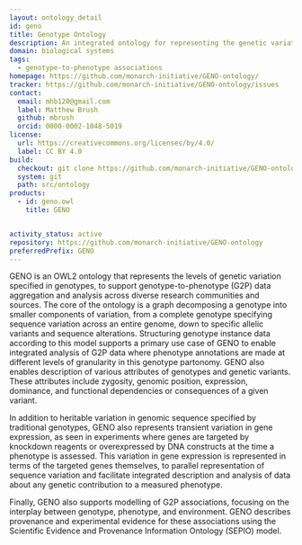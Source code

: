```yaml
---
layout: ontology_detail
id: geno
title: Genotype Ontology
description: An integrated ontology for representing the genetic variations described in genotypes, and their causal relationships to phenotype and diseases.
domain: biological systems
tags:
  - genotype-to-phenotype associations
homepage: https://github.com/monarch-initiative/GENO-ontology/
tracker: https://github.com/monarch-initiative/GENO-ontology/issues
contact:
  email: mhb120@gmail.com
  label: Matthew Brush
  github: mbrush
  orcid: 0000-0002-1048-5019
license:
  url: https://creativecommons.org/licenses/by/4.0/
  label: CC BY 4.0
build:
  checkout: git clone https://github.com/monarch-initiative/GENO-ontology.git
  system: git
  path: src/ontology
products:
  - id: geno.owl
    title: GENO


activity_status: active
repository: https://github.com/monarch-initiative/GENO-ontology
preferredPrefix: GENO
---
```


GENO is an OWL2 ontology that represents the levels of genetic variation specified in genotypes, to support genotype-to-phenotype (G2P) data aggregation and analysis across diverse research communities and sources. The core of the ontology is a graph decomposing a genotype into smaller components of variation, from a complete genotype specifying sequence variation across an entire genome, down to specific allelic variants and sequence alterations. Structuring genotype instance data according to this model supports a primary use case of GENO to enable integrated analysis of G2P data where phenotype annotations are made at different levels of granularity in this genotype partonomy. GENO also enables description of various attributes of genotypes and genetic variants. These attributes include zygosity, genomic position, expression, dominance, and functional dependencies or consequences of a given variant.

In addition to heritable variation in genomic sequence specified by traditional genotypes, GENO also represents transient variation in gene expression, as seen in experiments where genes are targeted by knockdown reagents or overexpressed by DNA constructs at the time a phenotype is assessed. This variation in gene expression is represented in terms of the targeted genes themselves, to parallel representation of sequence variation and facilitate integrated description and analysis of data about any genetic contribution to a measured phenotype.

Finally, GENO also supports modelling of G2P associations, focusing on the interplay between genotype, phenotype, and environment. GENO describes provenance and experimental evidence for these associations using the Scientific Evidence and Provenance Information Ontology (SEPIO) model.
